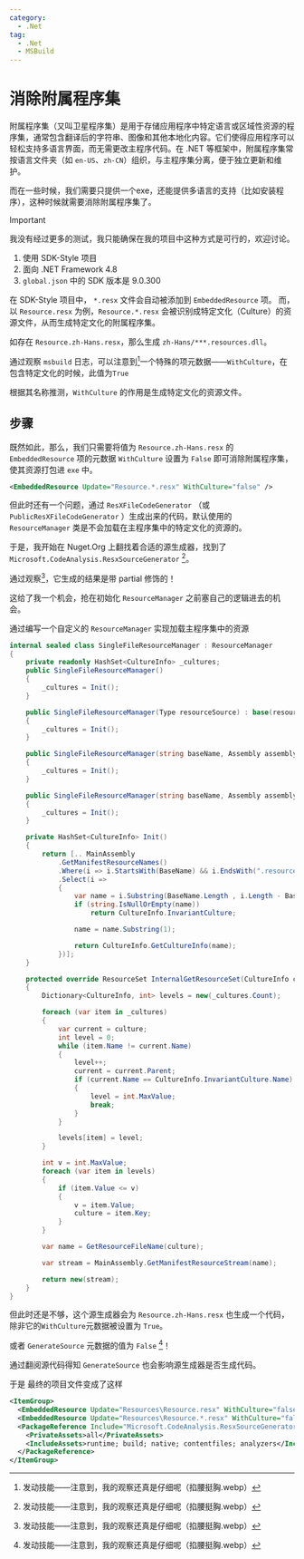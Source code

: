 ```yaml
---
category:
  - .Net
tag:
  - .Net
  - MSBuild
---
```


# 消除附属程序集

附属程序集（又叫卫星程序集）是用于存储应用程序中特定语言或区域性资源的程序集，通常包含翻译后的字符串、图像和其他本地化内容。它们使得应用程序可以轻松支持多语言界面，而无需更改主程序代码。在 .NET 等框架中，附属程序集常按语言文件夹（如 `en-US`、`zh-CN`）组织，与主程序集分离，便于独立更新和维护。

而在一些时候，我们需要只提供一个exe，还能提供多语言的支持（比如安装程序），这种时候就需要消除附属程序集了。

> [!IMPORTANT]
> 我没有经过更多的测试，我只能确保在我的项目中这种方式是可行的，欢迎讨论。
>
> 1. 使用 SDK-Style 项目
> 2. 面向 .NET Framework 4.8
> 3. `global.json` 中的 SDK 版本是 9.0.300

在 SDK-Style 项目中， `*.resx` 文件会自动被添加到 `EmbeddedResource` 项。
而，以 `Resource.resx` 为例，`Resource.*.resx` 会被识别成特定文化（Culture）的资源文件，从而生成特定文化的附属程序集。

如存在 `Resource.zh-Hans.resx`，那么生成 `zh-Hans/***.resources.dll`。

通过观察 `msbuild` 日志，可以注意到[^注意到]一个特殊的项元数据——`WithCulture`，在包含特定文化的时候，此值为`True`

[^注意到]: 发动技能——注意到，我的观察还真是仔细呢（掐腰挺胸.webp）

根据其名称推测，`WithCulture` 的作用是生成特定文化的资源文件。

## 步骤

既然如此，那么，我们只需要将值为 `Resource.zh-Hans.resx` 的 `EmbeddedResource` 项的元数据 `WithCulture` 设置为 `False` 即可消除附属程序集，使其资源打包进 `exe` 中。

```xml
<EmbeddedResource Update="Resource.*.resx" WithCulture="false" />
```

但此时还有一个问题，通过 `ResXFileCodeGenerator` （或 `PublicResXFileCodeGenerator` ）生成出来的代码，默认使用的 `ResourceManager` 类是不会加载在主程序集中的特定文化的资源的。

于是，我开始在 Nuget.Org 上翻找着合适的源生成器，找到了 `Microsoft.CodeAnalysis.ResxSourceGenerator` [^注意到]。

通过观察[^注意到]，它生成的结果是带 partial 修饰的！

这给了我一个机会，抢在初始化 `ResourceManager` 之前塞自己的逻辑进去的机会。

通过编写一个自定义的 `ResourceManager` 实现加载主程序集中的资源

```csharp
internal sealed class SingleFileResourceManager : ResourceManager
{
    private readonly HashSet<CultureInfo> _cultures;
    public SingleFileResourceManager()
    {
        _cultures = Init();
    }

    public SingleFileResourceManager(Type resourceSource) : base(resourceSource)
    {
        _cultures = Init();
    }

    public SingleFileResourceManager(string baseName, Assembly assembly) : base(baseName, assembly)
    {
        _cultures = Init();
    }

    public SingleFileResourceManager(string baseName, Assembly assembly, Type usingResourceSet) : base(baseName, assembly, usingResourceSet)
    {
        _cultures = Init();
    }

    private HashSet<CultureInfo> Init()
    {
        return [.. MainAssembly
            .GetManifestResourceNames()
            .Where(i => i.StartsWith(BaseName) && i.EndsWith(".resources"))
            .Select(i =>
            {
                var name = i.Substring(BaseName.Length , i.Length - BaseName.Length - ".resources".Length );
                if (string.IsNullOrEmpty(name))
                    return CultureInfo.InvariantCulture;

                name = name.Substring(1);

                return CultureInfo.GetCultureInfo(name);
            })];
    }

    protected override ResourceSet InternalGetResourceSet(CultureInfo culture, bool createIfNotExists, bool tryParents)
    {
        Dictionary<CultureInfo, int> levels = new(_cultures.Count);

        foreach (var item in _cultures)
        {
            var current = culture;
            int level = 0;
            while (item.Name != current.Name)
            {
                level++;
                current = current.Parent;
                if (current.Name == CultureInfo.InvariantCulture.Name)
                {
                    level = int.MaxValue;
                    break;
                }
            }

            levels[item] = level;
        }

        int v = int.MaxValue;
        foreach (var item in levels)
        {
            if (item.Value <= v)
            {
                v = item.Value;
                culture = item.Key;
            }
        }

        var name = GetResourceFileName(culture);

        var stream = MainAssembly.GetManifestResourceStream(name);

        return new(stream);
    }
}
```

但此时还是不够，这个源生成器会为 `Resource.zh-Hans.resx` 也生成一个代码，除非它的`WithCulture`元数据被设置为 `True`。

或者 `GenerateSource` 元数据的值为 `False` [^注意到]！

通过翻阅源代码得知 `GenerateSource` 也会影响源生成器是否生成代码。

于是 最终的项目文件变成了这样

```xml
<ItemGroup>
  <EmbeddedResource Update="Resources\Resource.resx" WithCulture="false" EmitFormatMethods="true" Public="true" GenerateSource="true"/>
  <EmbeddedResource Update="Resources\Resource.*.resx" WithCulture="false" GenerateSource="false"/>
  <PackageReference Include="Microsoft.CodeAnalysis.ResxSourceGenerator" Version="5.0.0-1.25277.114">
    <PrivateAssets>all</PrivateAssets>
    <IncludeAssets>runtime; build; native; contentfiles; analyzers</IncludeAssets>
  </PackageReference>
</ItemGroup>
```

